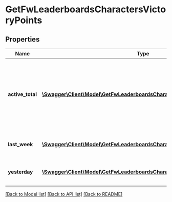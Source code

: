 # GetFwLeaderboardsCharactersVictoryPoints

## Properties
Name | Type | Description | Notes
------------ | ------------- | ------------- | -------------
**active_total** | [**\Swagger\Client\Model\GetFwLeaderboardsCharactersActiveTotalActiveTotal1[]**](GetFwLeaderboardsCharactersActiveTotalActiveTotal1.md) | Top 100 ranking of pilots active in faction warfare by total victory points. A pilot is considered \&quot;active\&quot; if they have participated in faction warfare in the past 14 days. | 
**last_week** | [**\Swagger\Client\Model\GetFwLeaderboardsCharactersLastWeekLastWeek1[]**](GetFwLeaderboardsCharactersLastWeekLastWeek1.md) | Top 100 ranking of pilots by victory points in the past week | 
**yesterday** | [**\Swagger\Client\Model\GetFwLeaderboardsCharactersYesterdayYesterday1[]**](GetFwLeaderboardsCharactersYesterdayYesterday1.md) | Top 100 ranking of pilots by victory points in the past day | 

[[Back to Model list]](../README.md#documentation-for-models) [[Back to API list]](../README.md#documentation-for-api-endpoints) [[Back to README]](../README.md)


